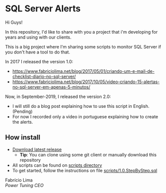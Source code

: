 # SQL Server Alerts

Hi Guys!

In this repository, I'd like to share with you a project that i'm developing for years and using with our clients.

This is a big project where I'm sharing some scripts to monitor SQL Server if you don't have a tool to do that.

In 2017 I released the version 1.0:

* <https://www.fabriciolima.net/blog/2017/05/01/criando-um-e-mail-de-checklist-diario-no-sql-server/>
* <https://www.fabriciolima.net/blog/2017/10/05/video-criando-15-alertas-no-sql-server-em-apenas-5-minutos/>

Now, in September-2019, I released the version 2.0:

* I will still do a blog post explaining how to use this script in English. (Pending)
* For now I recorded only a video in portuguese explaining how to create the alerts.

## How install

* [Download latest release](Script_SQLServer_Alerts/releases/latest)
  * **Tip**: You can clone using some git client or manually download this repository
* All scripts can be found on [scripts directory](scripts/) 
* To get started, follow the instructions on file [scripts/1.0.StepByStep.sql](scripts/1.0.StepByStep.sql)

Fabrício Lima  
_Power Tuning CEO_
